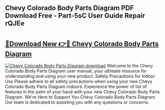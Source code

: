 ## Chevy Colorado Body Parts Diagram PDF Download Free - Part-5sC User Guide Repair rQJEe

# <h2><a href="http://dfi1mb.blite.top/?on=Chevy+Colorado+Body+Parts+Diagram">🔗Download New 👉🔴 Chevy Colorado Body Parts Diagram</a></h2>

[![Chevy Colorado Body Parts Diagram download](https://i.imgur.com/lujVjoI.png)](http://dfi1mb.blite.top/?on=Chevy+Colorado+Body+Parts+Diagram)
Welcome to the Chevy Colorado Body Parts Diagram user manual, your ultimate resource for understanding and using your new product. Safety Precautions for Indoor Use Please adhere to all safety precautions when using your new Chevy Colorado Body Parts Diagram indoors. Experience the power of list of features in the palm of your hand with your new Chevy Colorado Body Parts Diagram. We're Here to Support You Chevy Colorado Body Parts Diagram. Our team is dedicated to assisting you with any questions or concerns.
